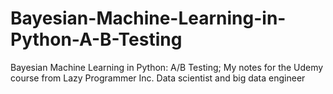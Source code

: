 # Bayesian-Machine-Learning-in-Python-A-B-Testing
Bayesian Machine Learning in Python: A/B Testing; My notes for the Udemy course from Lazy Programmer Inc. Data scientist and big data engineer
